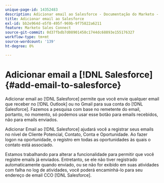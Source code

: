 ```yaml
---
unique-page-id: 14352483
description: Adicionar email ao Salesforce - Documentação do Marketo - Documentação do produto
title: Adicionar email ao Salesforce
exl-id: bb2e964d-e5f8-495f-969b-9f75822a6211
feature: Marketo Sales Connect
source-git-commit: 0d37fbdb7d08901458c1744dc68893e155176327
workflow-type: tm+mt
source-wordcount: '139'
ht-degree: 0%

---
```


# Adicionar email a [!DNL Salesforce] {#add-email-to-salesforce}

Adicionar email ao [!DNL Salesforce] permite que você envie qualquer email que receber no [!DNL Outlook] ou no Gmail para sua conta do [!DNL Salesforce]. Fazemos a pesquisa com base no remetente do email, portanto, no momento, só podemos usar esse botão para emails recebidos, não para emails enviados.

Adicionar Email ao [!DNL Salesforce] ajudará você a registrar seus emails no nível de Cliente Potencial, Contato, Conta e Oportunidade. Ao fazer logon na oportunidade, o registro em todas as oportunidades às quais o contato está associado.

Estamos trabalhando para alterar a funcionalidade para permitir que você registre emails já enviados. Entretanto, se ele não tiver registrado automaticamente quando enviado, ou se não for exibido em suas atividades com falha no log de atividades, você poderá encaminhá-lo para seu endereço de email CCO [!DNL Salesforce].
